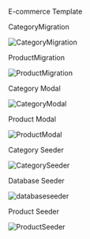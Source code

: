 E-commerce Template

CategoryMigration

![CategoryMigration](https://user-images.githubusercontent.com/41003932/106140048-4ae20780-617f-11eb-9e99-d3cd330833e3.png)


ProductMigration

![ProductMigration](https://user-images.githubusercontent.com/41003932/106140179-782eb580-617f-11eb-911d-25efac8f14e1.png)



Category Modal

![CategoryModal](https://user-images.githubusercontent.com/41003932/106140291-a2807300-617f-11eb-82e0-5778b7da9eda.png)


Product Modal

![ProductModal](https://user-images.githubusercontent.com/41003932/106140420-d065b780-617f-11eb-8aa0-7245ea1bddc4.png)




Category Seeder

![CategorySeeder](https://user-images.githubusercontent.com/41003932/106140499-ea06ff00-617f-11eb-9f90-97327182bcdb.png)

Database Seeder

![databaseseeder](https://user-images.githubusercontent.com/41003932/106140561-f9864800-617f-11eb-964e-1767b20d07a8.png)

Product Seeder

![ProductSeeder](https://user-images.githubusercontent.com/41003932/106140588-06a33700-6180-11eb-8cae-bb6a2700d86b.png)








